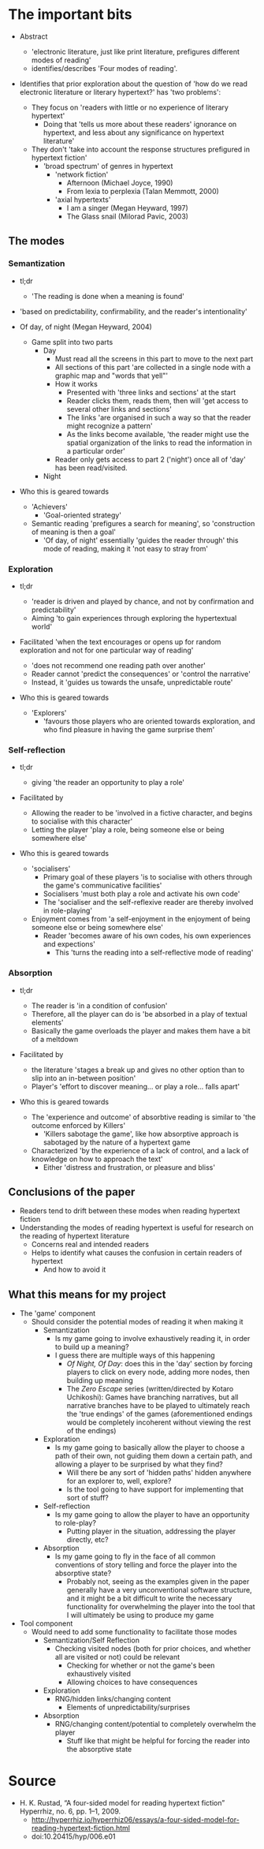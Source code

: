 
# The important bits

* Abstract
    * 'electronic literature, just like print literature, prefigures different modes of reading'
    * identifies/describes 'Four modes of reading'.

* Identifies that prior exploration about the question of 'how do we read electronic literature or literary hypertext?' has 'two problems':
    * They focus on 'readers with little or no experience of literary hypertext'
        * Doing that 'tells us more about these readers' ignorance on hypertext, and less about any significance on hypertext literature'
    * They don't 'take into account the response structures prefigured in hypertext fiction'
        * 'broad spectrum' of genres in hypertext
            * 'network fiction'
                * Afternoon (Michael Joyce, 1990)
                * From lexia to perplexia (Talan Memmott, 2000)
            * 'axial hypertexts'
                * I am a singer (Megan Heyward, 1997)
                * The Glass snail (Milorad Pavic, 2003)
    
## The modes

### Semantization
* tl;dr
   * 'The reading is done when a meaning is found'

* 'based on predictability, confirmability, and the reader's intentionality'

* Of day, of night (Megan Heyward, 2004)
    * Game split into two parts
        * Day
            * Must read all the screens in this part to move to the next part
            * All sections of this part 'are collected in a single  node with a graphic map and "words that yell"'
            * How it works
                * Presented with 'three links and sections' at the start
                * Reader clicks them, reads them, then will 'get access to several other links and sections'
                * The links 'are organised in such a way so that the reader might recognize a pattern'
                * As the links become available, 'the reader might use the spatial organization of the links to read the information in a particular order'
            * Reader only gets access to part 2 ('night') once all of 'day' has been read/visited.
        * Night
        
* Who this is geared towards
    * 'Achievers'
        * 'Goal-oriented strategy'
    * Semantic reading 'prefigures a search for meaning', so 'construction of meaning is then a goal'
        * 'Of day, of night' essentially 'guides the reader through' this mode of reading, making it 'not easy to stray from'


### Exploration

* tl;dr
    * 'reader is driven and played by chance, and not by confirmation and predictability'
    * Aiming 'to gain experiences through exploring the hypertextual world'

* Facilitated 'when the text encourages or opens up for random exploration and not for one particular way of reading'
    * 'does not recommend one reading path over another'
    * Reader cannot 'predict the consequences' or 'control the narrative'
    * Instead, it 'guides us towards the unsafe, unpredictable route'

* Who this is geared towards
    * 'Explorers'
        * 'favours those players who are oriented towards exploration, and who find pleasure in having the game surprise them'

### Self-reflection

* tl;dr
    * giving 'the reader an opportunity to play a role'

* Facilitated by
    * Allowing the reader to be 'involved in a fictive character, and begins to socialise with this character'
    * Letting the player 'play a role, being someone else or being somewhere else'

* Who this is geared towards
    * 'socialisers'
        * Primary goal of these players 'is to socialise with others through the game's communicative facilities'
        * Socialisers 'must both play a role and activate his own code'
        * The 'socialiser and the self-reflexive reader are thereby involved in role-playing'
    * Enjoyment comes from 'a self-enjoyment in the enjoyment of being someone else or being somewhere else'
        * Reader 'becomes aware of his own codes, his own experiences and expections'
            * This 'turns the reading into a self-reflective mode of reading'


### Absorption

* tl;dr
    * The reader is 'in a condition of confusion'
    * Therefore, all the player can do is 'be absorbed in a play of textual elements'
    * Basically the game overloads the player and makes them have a bit of a meltdown

* Facilitated by
    * the literature 'stages a break up and gives no other option than to slip into an in-between position'
    * Player's 'effort to discover meaning... or play a role... falls apart'

* Who this is geared towards
    * The 'experience and outcome' of absorbtive reading is similar to 'the outcome enforced by Killers'
        * 'Killers sabotage the game', like how absorptive approach is sabotaged by the nature of a hypertext game
    * Characterized 'by the experience of a lack of control, and a lack of knowledge on how to approach the text'
        * Either 'distress and frustration, or pleasure and bliss'

## Conclusions of the paper

* Readers tend to drift between these modes when reading hypertext fiction
* Understanding the modes of reading hypertext is useful for research on the reading of hypertext literature
    * Concerns real and intended readers
    * Helps to identify what causes the confusion in certain readers of hypertext
        * And how to avoid it

## What this means for my project

* The 'game' component
    * Should consider the potential modes of reading it when making it
        * Semantization
            * Is my game going to involve exhaustively reading it, in order to build up a meaning?
            * I guess there are multiple ways of this happening
                * *Of Night, Of Day*: does this in the 'day' section by forcing players to click on every node, adding more nodes, then building up meaning
                * The *Zero Escape* series (written/directed by Kotaro Uchikoshi): Games have branching narratives, but all narrative branches have to be played to ultimately reach the 'true endings' of the games (aforementioned endings would be completely incoherent without viewing the rest of the endings)
        * Exploration
            * Is my game going to basically allow the player to choose a path of their own, not guiding them down a certain path, and allowing a player to be surprised by what they find?
                * Will there be any sort of 'hidden paths' hidden anywhere for an explorer to, well, explore?
                * Is the tool going to have support for implementing that sort of stuff?
        * Self-reflection
            * Is my game going to allow the player to have an opportunity to role-play?
                * Putting player in the situation, addressing the player directly, etc?
        * Absorption
            * Is my game going to fly in the face of all common conventions of story telling and force the player into the absorptive state?
                * Probably not, seeing as the examples given in the paper generally have a very unconventional software structure, and it might be a bit difficult to write the necessary functionality for overwhelming the player into the tool that I will ultimately be using to produce my game
* Tool component
    * Would need to add some functionality to facilitate those modes
        * Semantization/Self Reflection
            * Checking visited nodes (both for prior choices, and whether all are visited or not) could be relevant
                * Checking for whether or not the game's been exhaustively visited
                * Allowing choices to have consequences
        * Exploration
            * RNG/hidden links/changing content
                * Elements of unpredictability/surprises
        * Absorption
            * RNG/changing content/potential to completely overwhelm the player
                * Stuff like that might be helpful for forcing the reader into the absorptive state

# Source

* H. K. Rustad, “A four-sided model for reading hypertext fiction” Hyperrhiz, no. 6, pp. 1–1, 2009.
    * http://hyperrhiz.io/hyperrhiz06/essays/a-four-sided-model-for-reading-hypertext-fiction.html
    * doi:10.20415/hyp/006.e01